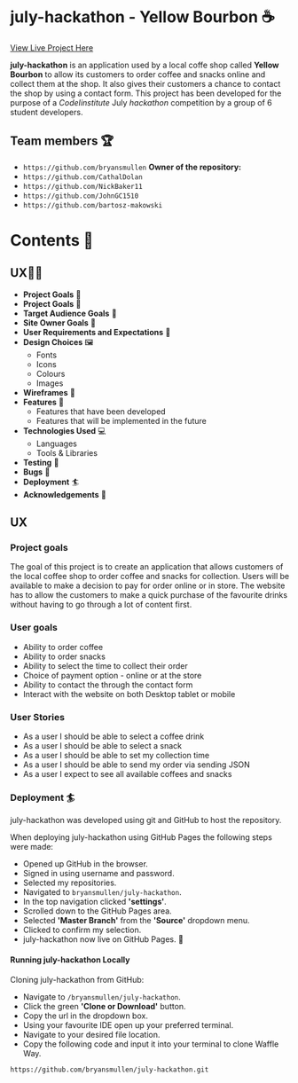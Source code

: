 # july-hackathon - **Yellow Bourbon** :coffee:

[View Live Project Here](###)

**july-hackathon** is an application used by a local coffe shop called **Yellow Bourbon** to allow its customers to order coffee and snacks online and collect them at the shop. It also gives their customers a chance to contact the shop by using a contact  form. This project has been developed for the purpose of a *CodeIinstitute* July *hackathon* competition by a group of 6 student developers.

## Team members :trophy:
* ``https://github.com/bryansmullen`` **Owner of the repository:** 
* ``https://github.com/CathalDolan``
* ``https://github.com/NickBaker11``
* ``https://github.com/JohnGC1510``
* ``https://github.com/bartosz-makowski``



# Contents :book:

## UX:superhero_man:	
  * **Project Goals** :jigsaw:	
  * **Project Goals** :jigsaw:	
  * **Target Audience Goals** 	:dart:
  * **Site Owner Goals**  	:dart:
  * **User Requirements and Expectations** 	:dart:
  * **Design Choices** :framed_picture:		
    * Fonts
    * Icons
    * Colours
    * Images
  * **Wireframes** :straight_ruler:		
  * **Features** :abacus:	
    * Features that have been developed
    * Features that will be implemented in the future
  * **Technologies Used** :computer:	
    * Languages
    * Tools & Libraries
  * **Testing** :magnet:
  * **Bugs** :mosquito:
  * **Deployment** :surfer:
  * **Acknowledgements** :clap:

## UX 
### Project goals
The goal of this project is to create an application that allows customers of the local coffee shop to order coffee and snacks for collection. Users will be available to make a decision to pay for order online or in store. The website has to allow the customers to make a quick purchase of the favourite drinks without having to go through a lot of content first.

### User goals

* Ability to order coffee
* Ability to order snacks
* Ability to select the time to collect their order
* Choice of payment option - online or at the store
* Ability to contact the through the contact form
* Interact with the website on both Desktop tablet or mobile

### User Stories

* As a user I should be able to select a coffee drink
* As a user I should be able to select a snack
* As a user I should be able to set my collection time
* As a user I should be able to send my order via sending JSON
* As a user I expect to see all available coffees and snacks

### Deployment :surfer:

july-hackathon was developed using git and GitHub to host the repository.

When deploying july-hackathon using GitHub Pages the following steps were made:

* Opened up GitHub in the browser.
* Signed in using username and password.
* Selected my repositories.
* Navigated to ``bryansmullen/july-hackathon``.
* In the top navigation clicked **'settings'**.
* Scrolled down to the GitHub Pages area.
* Selected **'Master Branch'** from the **'Source'** dropdown menu.
* Clicked to confirm my selection.
* july-hackathon now live on GitHub Pages. :rocket: 

#### Running july-hackathon Locally

Cloning july-hackathon from GitHub:

* Navigate to ``/bryansmullen/july-hackathon``.
* Click the green **'Clone or Download'** button.
* Copy the url in the dropdown box.
* Using your favourite IDE open up your preferred terminal.
* Navigate to your desired file location.
* Copy the following code and input it into your terminal to clone Waffle Way.
```
https://github.com/bryansmullen/july-hackathon.git
```
